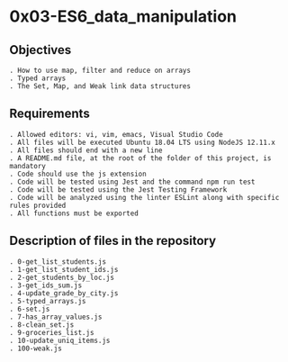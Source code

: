 # 0x03-ES6_data_manipulation

## Objectives

    . How to use map, filter and reduce on arrays
    . Typed arrays
    . The Set, Map, and Weak link data structures


## Requirements

	. Allowed editors: vi, vim, emacs, Visual Studio Code
	. All files will be executed Ubuntu 18.04 LTS using NodeJS 12.11.x
	. All files should end with a new line
	. A README.md file, at the root of the folder of this project, is mandatory
    . Code should use the js extension
    . Code will be tested using Jest and the command npm run test
    . Code will be tested using the Jest Testing Framework
    . Code will be analyzed using the linter ESLint along with specific rules provided
    . All functions must be exported

## Description of files in the repository

    . 0-get_list_students.js
    . 1-get_list_student_ids.js
    . 2-get_students_by_loc.js
    . 3-get_ids_sum.js
    . 4-update_grade_by_city.js
    . 5-typed_arrays.js
    . 6-set.js
    . 7-has_array_values.js
    . 8-clean_set.js
    . 9-groceries_list.js
    . 10-update_uniq_items.js
    . 100-weak.js
